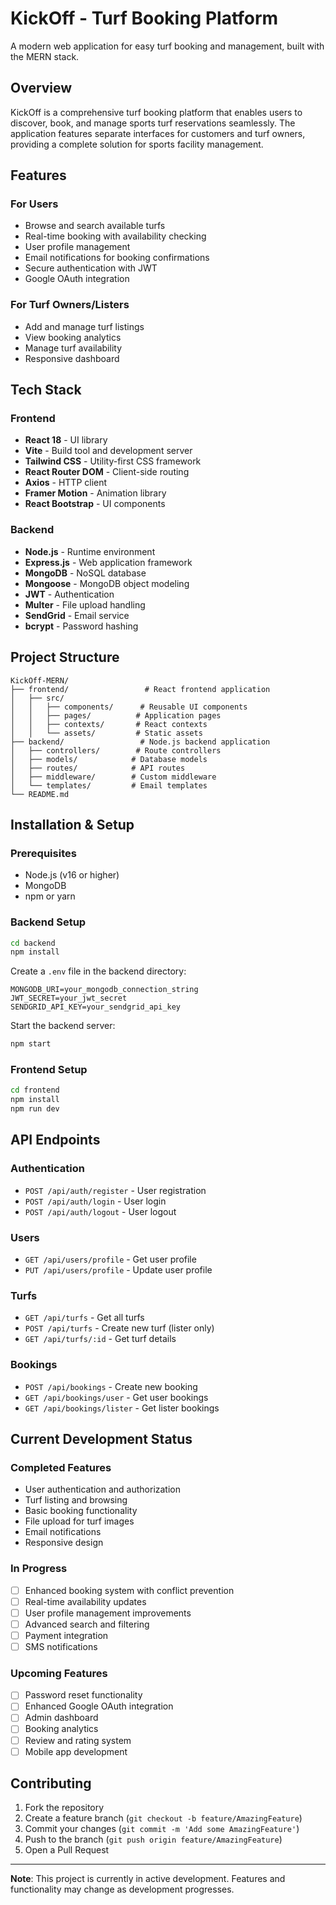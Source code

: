 # KickOff - Turf Booking Platform

A modern web application for easy turf booking and management, built with the MERN stack.

## Overview

KickOff is a comprehensive turf booking platform that enables users to discover, book, and manage sports turf reservations seamlessly. The application features separate interfaces for customers and turf owners, providing a complete solution for sports facility management.

## Features

### For Users
- Browse and search available turfs
- Real-time booking with availability checking
- User profile management
- Email notifications for booking confirmations
- Secure authentication with JWT
- Google OAuth integration

### For Turf Owners/Listers
- Add and manage turf listings
- View booking analytics
- Manage turf availability
- Responsive dashboard

## Tech Stack

### Frontend
- **React 18** - UI library
- **Vite** - Build tool and development server
- **Tailwind CSS** - Utility-first CSS framework
- **React Router DOM** - Client-side routing
- **Axios** - HTTP client
- **Framer Motion** - Animation library
- **React Bootstrap** - UI components

### Backend
- **Node.js** - Runtime environment
- **Express.js** - Web application framework
- **MongoDB** - NoSQL database
- **Mongoose** - MongoDB object modeling
- **JWT** - Authentication
- **Multer** - File upload handling
- **SendGrid** - Email service
- **bcrypt** - Password hashing

## Project Structure

```
KickOff-MERN/
├── frontend/                 # React frontend application
│   ├── src/
│   │   ├── components/      # Reusable UI components
│   │   ├── pages/          # Application pages
│   │   ├── contexts/       # React contexts
│   │   └── assets/         # Static assets
├── backend/                 # Node.js backend application
│   ├── controllers/        # Route controllers
│   ├── models/            # Database models
│   ├── routes/            # API routes
│   ├── middleware/        # Custom middleware
│   └── templates/         # Email templates
└── README.md
```

## Installation & Setup

### Prerequisites
- Node.js (v16 or higher)
- MongoDB
- npm or yarn

### Backend Setup
```bash
cd backend
npm install
```

Create a `.env` file in the backend directory:
```env
MONGODB_URI=your_mongodb_connection_string
JWT_SECRET=your_jwt_secret
SENDGRID_API_KEY=your_sendgrid_api_key
```

Start the backend server:
```bash
npm start
```

### Frontend Setup
```bash
cd frontend
npm install
npm run dev
```

## API Endpoints

### Authentication
- `POST /api/auth/register` - User registration
- `POST /api/auth/login` - User login
- `POST /api/auth/logout` - User logout

### Users
- `GET /api/users/profile` - Get user profile
- `PUT /api/users/profile` - Update user profile

### Turfs
- `GET /api/turfs` - Get all turfs
- `POST /api/turfs` - Create new turf (lister only)
- `GET /api/turfs/:id` - Get turf details

### Bookings
- `POST /api/bookings` - Create new booking
- `GET /api/bookings/user` - Get user bookings
- `GET /api/bookings/lister` - Get lister bookings

## Current Development Status

### Completed Features
- User authentication and authorization
- Turf listing and browsing
- Basic booking functionality
- File upload for turf images
- Email notifications
- Responsive design

### In Progress
- [ ] Enhanced booking system with conflict prevention
- [ ] Real-time availability updates
- [ ] User profile management improvements
- [ ] Advanced search and filtering
- [ ] Payment integration
- [ ] SMS notifications

### Upcoming Features
- [ ] Password reset functionality
- [ ] Enhanced Google OAuth integration
- [ ] Admin dashboard
- [ ] Booking analytics
- [ ] Review and rating system
- [ ] Mobile app development

## Contributing

1. Fork the repository
2. Create a feature branch (`git checkout -b feature/AmazingFeature`)
3. Commit your changes (`git commit -m 'Add some AmazingFeature'`)
4. Push to the branch (`git push origin feature/AmazingFeature`)
5. Open a Pull Request

---

**Note**: This project is currently in active development. Features and functionality may change as development progresses.

